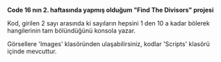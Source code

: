 **Code 16 nın 2. haftasında yapmış olduğum "Find The Divisors" projesi**

Kod, girilen 2 sayı arasında ki sayıların hepsini 1 den 10 a kadar bölerek hangilerinin tam bölündüğünü konsola yazar.

Görsellere 'Images' klasöründen ulaşabilirsiniz, kodlar 'Scripts' klasörü içinde mevcuttur.